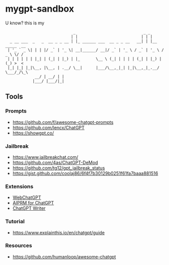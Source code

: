 # mygpt-sandbox
U know? this is my

```
                              _                              _ _               
                             | |                            | | |              
  _ __ ___  _   _  __ _ _ __ | |_ ______ ___  __ _ _ __   __| | |__   _____  __
 | '_ ` _ \| | | |/ _` | '_ \| __|______/ __|/ _` | '_ \ / _` | '_ \ / _ \ \/ /
 | | | | | | |_| | (_| | |_) | |_       \__ \ (_| | | | | (_| | |_) | (_) >  < 
 |_| |_| |_|\__, |\__, | .__/ \__|      |___/\__,_|_| |_|\__,_|_.__/ \___/_/\_\
             __/ | __/ | |                                                     
            |___/ |___/|_|                                                     
```

## Tools
### Prompts
* https://github.com/f/awesome-chatgpt-prompts
* https://github.com/lencx/ChatGPT
* https://showgpt.co/

### Jailbreak
* https://www.jailbreakchat.com/ 
* https://github.com/4as/ChatGPT-DeMod
* https://github.com/tg12/gpt_jailbreak_status
* https://gist.github.com/coolaj86/6f4f7b30129b0251f61fa7baaa881516 

### Extensions
* [WebChatGPT](https://chrome.google.com/webstore/detail/webchatgpt-chatgpt-with-i/lpfemeioodjbpieminkklglpmhlngfcn) 
* [AIPRM for ChatGPT](https://chrome.google.com/webstore/detail/aiprm-for-chatgpt/ojnbohmppadfgpejeebfnmnknjdlckgj)
* [ChatGPT Writer](https://chrome.google.com/webstore/detail/chatgpt-writer-write-mail/pdnenlnelpdomajfejgapbdpmjkfpjkp/)

### Tutorial
* https://www.explainthis.io/en/chatgpt/guide

### Resources
* https://github.com/humanloop/awesome-chatgpt

